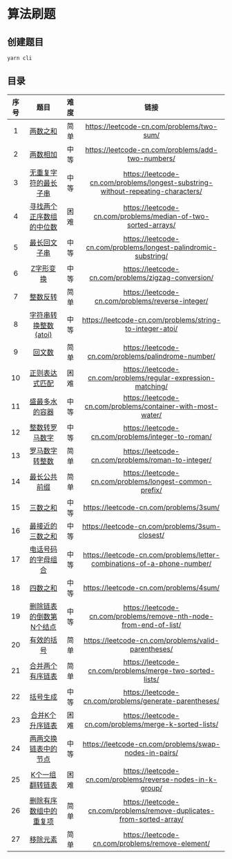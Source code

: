 # 算法刷题

## 创建题目

```shell
yarn cli
```

## 目录

|   序号   |   题目   | 难度 |                   链接                    |
| :------: | :--: | :---------------------------------------: | :---------------------------------------: |
| 1 | [两数之和](src/two-sum/README.md) | 简单 | https://leetcode-cn.com/problems/two-sum/ |
| 2 | [两数相加](src/add-two-numbers/README.md) | 中等 | https://leetcode-cn.com/problems/add-two-numbers/ |
| 3 | [无重复字符的最长子串](src/longest-substring-without-repeating-characters/README.md) | 中等 | https://leetcode-cn.com/problems/longest-substring-without-repeating-characters/ |
| 4 | [寻找两个正序数组的中位数](src/median-of-two-sorted-arrays/README.md) | 困难 | https://leetcode-cn.com/problems/median-of-two-sorted-arrays/ |
| 5 | [最长回文子串](src/longest-palindromic-substring/README.md) | 中等 | https://leetcode-cn.com/problems/longest-palindromic-substring/ |
| 6 | [Z字形变换](src/zigzag-conversion/README.md) | 中等 | https://leetcode-cn.com/problems/zigzag-conversion/ |
| 7 | [整数反转](src/reverse-integer/README.md) | 简单 | https://leetcode-cn.com/problems/reverse-integer/ |
| 8 | [字符串转换整数(atoi)](src/string-to-integer-atoi/README.md) | 中等 | https://leetcode-cn.com/problems/string-to-integer-atoi/ |
| 9 | [回文数](src/palindrome-number/README.md) | 简单 | https://leetcode-cn.com/problems/palindrome-number/ |
| 10 | [ 正则表达式匹配](src/regular-expression-matching/README.md) | 困难 | https://leetcode-cn.com/problems/regular-expression-matching/ |
| 11 | [盛最多水的容器](src/container-with-most-water/README.md) | 中等 | https://leetcode-cn.com/problems/container-with-most-water/ |
| 12 | [整数转罗马数字](src/integer-to-roman/README.md) | 中等 | https://leetcode-cn.com/problems/integer-to-roman/ |
| 13 | [罗马数字转整数](src/roman-to-integer/README.md) | 简单 | https://leetcode-cn.com/problems/roman-to-integer/ |
| 14 | [最长公共前缀](src/longest-common-prefix/README.md) | 简单 | https://leetcode-cn.com/problems/longest-common-prefix/ |
| 15 | [三数之和](src/three-sum/README.md) | 中等 | https://leetcode-cn.com/problems/3sum/ |
| 16 | [最接近的三数之和](src/three-sum-closest/README.md) | 中等 | https://leetcode-cn.com/problems/3sum-closest/ |
| 17 | [电话号码的字母组合](src/letter-combinations-of-a-phone-number/README.md) | 中等 | https://leetcode-cn.com/problems/letter-combinations-of-a-phone-number/ |
| 18 | [四数之和](src/four-sum/README.md) | 中等 | https://leetcode-cn.com/problems/4sum/ |
| 19 | [删除链表的倒数第N个结点](src/remove-nth-node-from-end-of-list/README.md) | 中等 | https://leetcode-cn.com/problems/remove-nth-node-from-end-of-list/ |
| 20 | [有效的括号](src/valid-parentheses/README.md) | 简单 | https://leetcode-cn.com/problems/valid-parentheses/ |
| 21 | [合并两个有序链表](src/merge-two-sorted-lists/README.md) | 简单 | https://leetcode-cn.com/problems/merge-two-sorted-lists/ |
| 22 | [括号生成](src/generate-parentheses/README.md) | 中等 | https://leetcode-cn.com/problems/generate-parentheses/ |
| 23 | [合并K个升序链表](src/merge-k-sorted-lists/README.md) | 困难 | https://leetcode-cn.com/problems/merge-k-sorted-lists/ |
| 24 | [两两交换链表中的节点](src/swap-nodes-in-pairs/README.md) | 中等 | https://leetcode-cn.com/problems/swap-nodes-in-pairs/ |
| 25 | [K个一组翻转链表](src/reverse-nodes-in-k-group/README.md) | 困难 | https://leetcode-cn.com/problems/reverse-nodes-in-k-group/ |
| 26 | [删除有序数组中的重复项](src/remove-duplicates-from-sorted-array/README.md) | 简单 | https://leetcode-cn.com/problems/remove-duplicates-from-sorted-array/ |
| 27 | [移除元素](src/remove-element/README.md) | 简单 | https://leetcode-cn.com/problems/remove-element/ |